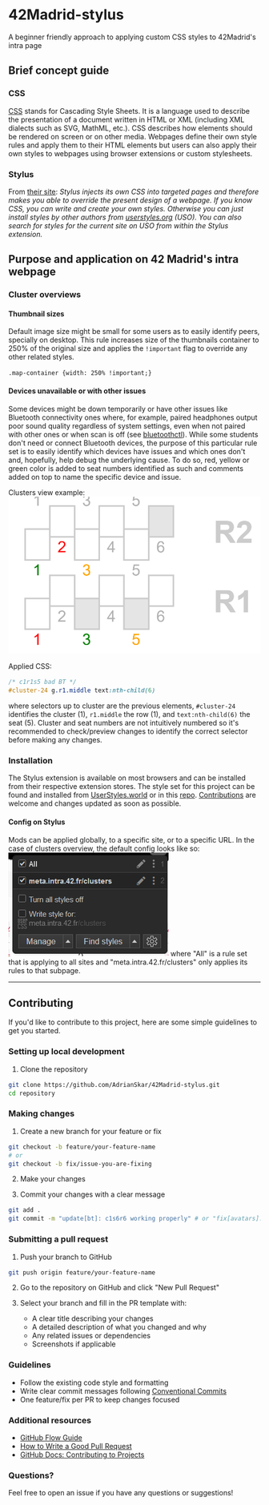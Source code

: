 # 42Madrid-stylus
A beginner friendly approach to applying custom CSS styles to 42Madrid's intra page

## Brief concept guide

### CSS

[CSS](https://developer.mozilla.org/en-US/docs/Web/CSS) stands for Cascading Style Sheets. It is a language used to describe the presentation of a document written in HTML or XML (including XML dialects such as SVG, MathML, etc.). CSS describes how elements should be rendered on screen or on other media. Webpages define their own style rules and apply them to their HTML elements but users can also apply their own styles to webpages using browser extensions or custom stylesheets.

### Stylus

From [their site](https://add0n.com/stylus.html): _Stylus injects its own CSS into targeted pages and therefore makes you able to override the present design of a webpage. If you know CSS, you can write and create your own styles. Otherwise you can just install styles by other authors from [userstyles.org](userstyles.org) (USO). You can also search for styles for the current site on USO from within the Stylus extension._

## Purpose and application on 42 Madrid's intra webpage

### Cluster overviews

#### Thumbnail sizes

Default image size might be small for some users as to easily identify peers, specially on desktop.
This rule increases size of the thumbnails container to 250% of the original size and applies the `!important` flag to override any other related styles.

`.map-container {width: 250% !important;}`

#### Devices unavailable or with other issues

Some devices might be down temporarily or have other issues like Bluetooth connectivity ones where, for example, paired headphones output poor sound quality regardless of system settings, even when not paired with other ones or when scan is off (see [bluetoothctl](https://manpages.debian.org/unstable/bluez/bluetoothctl.1.en.html)).
While some students don't need or connect Bluetooth devices, the purpose of this particular rule set is to easily identify which devices have issues and which ones don't and, hopefully, help debug the underlying cause.
To do so, red, yellow or green color is added to seat numbers identified as such and comments added on top to name the specific device and issue.

Clusters view example:
![](./assets/img/colored-seats.png)

Applied CSS:
```css
/* c1r1s5 bad BT */
#cluster-24 g.r1.middle text:nth-child(6)
```
where selectors up to cluster are the previous elements, `#cluster-24` identifies the cluster (1), `r1.middle` the row (1), and `text:nth-child(6)` the seat (5).
Cluster and seat numbers are not intuitively numbered so it's recommended to check/preview changes to identify the correct selector before making any changes.

### Installation

The Stylus extension is available on most browsers and can be installed from their respective extension stores. The style set for this project can be found and installed from [UserStyles.world](https://userstyles.world/style/19331/42madrid-clusters) or in this [repo](./).
[Contributions](##Contributing) are welcome and changes updated as soon as possible.


#### Config on Stylus

Mods can be applied globally, to a specific site, or to a specific URL. In the case of clusters overview, the default config looks like so:
![](./assets/img/stylus-extension.png)
where "All" is a rule set that is applying to all sites and "meta.intra.42.fr/clusters" only applies its rules to that subpage.

---

## Contributing

If you'd like to contribute to this project, here are some simple guidelines to get you started.

### Setting up local development

1. Clone the repository
```bash
git clone https://github.com/AdrianSkar/42Madrid-stylus.git
cd repository
```

### Making changes

1. Create a new branch for your feature or fix
```bash
git checkout -b feature/your-feature-name
# or
git checkout -b fix/issue-you-are-fixing
```

2. Make your changes

3. Commit your changes with a clear message
```bash
git add .
git commit -m "update[bt]: c1s6r6 working properly" # or "fix[avatars]: thumbnail size to 250%"
```

### Submitting a pull request

1. Push your branch to GitHub
```bash
git push origin feature/your-feature-name
```

2. Go to the repository on GitHub and click "New Pull Request"

3. Select your branch and fill in the PR template with:
   - A clear title describing your changes
   - A detailed description of what you changed and why
   - Any related issues or dependencies
   - Screenshots if applicable

### Guidelines

- Follow the existing code style and formatting
- Write clear commit messages following [Conventional Commits](https://www.conventionalcommits.org/)
- One feature/fix per PR to keep changes focused

### Additional resources

- [GitHub Flow Guide](https://guides.github.com/introduction/flow/)
- [How to Write a Good Pull Request](https://github.blog/2015-01-21-how-to-write-the-perfect-pull-request/)
- [GitHub Docs: Contributing to Projects](https://docs.github.com/en/get-started/quickstart/contributing-to-projects)

### Questions?

Feel free to open an issue if you have any questions or suggestions!